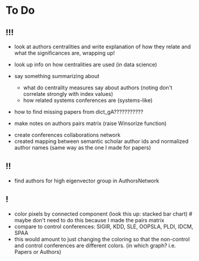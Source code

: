 # To Do

## !!!

- look at authors centralities and write explanation of how they relate and what the significances are, wrapping up!

- look up info on how centralities are used (in data science)
- say something summarizing about
  - what do centrality measures say about authors (noting don't correlate strongly with index values)
  - how related systems conferences are (systems-like)

- how to find missing papers from dict_gA???????????

- make notes on authors pairs matrix (raise Winsorize function)
<!-- revise: reproduce graph of conference citations (with new conference names) -->
- create conferences collaborations network
- created mapping between semantic scholar author ids and normalized author names (same way as the one I made for papers)

## !!

- find authors for high eigenvector group in AuthorsNetwork

## !

- color pixels by connected component (look this up: stacked bar chart) # maybe don't need to do this because I made the pairs matrix
- compare to control conferences: SIGIR, KDD, SLE, OOPSLA, PLDI, IDCM, SPAA
- this would amount to just changing the coloring so that the non-control and control conferences are different colors. (in which graph? i.e. Papers or Authors)

